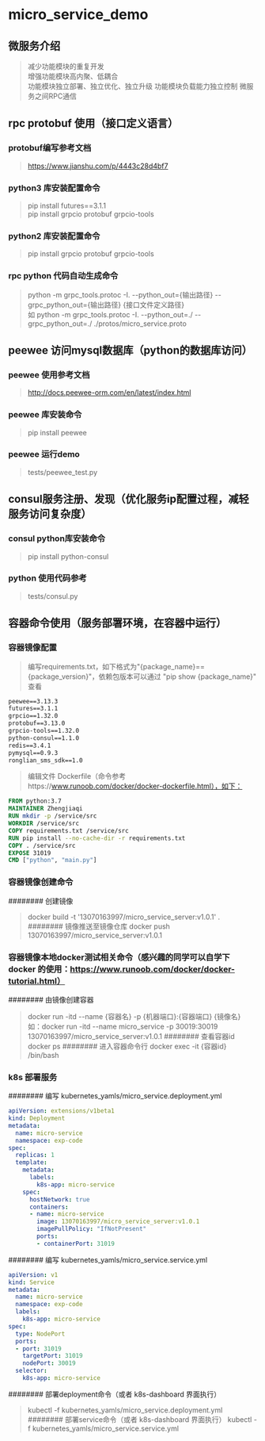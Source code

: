 # micro_service_demo

## 微服务介绍
> 减少功能模块的重复开发  
> 增强功能模块高内聚、低耦合  
> 功能模块独立部署、独立优化、独立升级
> 功能模块负载能力独立控制
> 微服务之间RPC通信

## rpc protobuf 使用（接口定义语言）
### protobuf编写参考文档
> https://www.jianshu.com/p/4443c28d4bf7

### python3 库安装配置命令
> pip install futures==3.1.1  
> pip install grpcio protobuf grpcio-tools

### python2 库安装配置命令
> pip install grpcio protobuf grpcio-tools

### rpc python 代码自动生成命令
> python -m grpc_tools.protoc -I. --python_out={输出路径} --grpc_python_out={输出路径} {接口文件定义路径}  
> 如 python -m grpc_tools.protoc -I. --python_out=./ --grpc_python_out=./ ./protos/micro_service.proto


## peewee 访问mysql数据库（python的数据库访问）
### peewee 使用参考文档
> http://docs.peewee-orm.com/en/latest/index.html

### peewee 库安装命令
> pip install peewee

### peewee 运行demo
> tests/peewee_test.py


## consul服务注册、发现（优化服务ip配置过程，减轻服务访问复杂度）
### consul python库安装命令
> pip install python-consul

### python 使用代码参考
> tests/consul.py


## 容器命令使用（服务部署环境，在容器中运行）
### 容器镜像配置
> 编写requirements.txt，如下格式为"{package_name}=={package_version}"，依赖包版本可以通过 "pip show {package_name}" 查看
```requirements.txt
peewee==3.13.3
futures==3.1.1
grpcio==1.32.0
protobuf==3.13.0
grpcio-tools==1.32.0
python-consul==1.1.0
redis==3.4.1
pymysql==0.9.3
ronglian_sms_sdk==1.0
```
> 编辑文件 Dockerfile（命令参考https://www.runoob.com/docker/docker-dockerfile.html），如下：
```dockerfile
FROM python:3.7
MAINTAINER Zhengjiaqi
RUN mkdir -p /service/src
WORKDIR /service/src
COPY requirements.txt /service/src
RUN pip install --no-cache-dir -r requirements.txt
COPY . /service/src
EXPOSE 31019
CMD ["python", "main.py"]
```

### 容器镜像创建命令
######## 创建镜像
> docker build -t '13070163997/micro_service_server:v1.0.1' .  
######## 镜像推送至镜像仓库
> docker push 13070163997/micro_service_server:v1.0.1

### 容器镜像本地docker测试相关命令（感兴趣的同学可以自学下 docker 的使用：https://www.runoob.com/docker/docker-tutorial.html）
######## 由镜像创建容器
> docker run -itd --name {容器名} -p {机器端口}:{容器端口} {镜像名}  
> 如：docker run -itd --name micro_service -p 30019:30019 13070163997/micro_service_server:v1.0.1
######## 查看容器id
> docker ps
######## 进入容器命令行
> docker exec -it {容器id} /bin/bash

### k8s 部署服务
######## 编写 kubernetes_yamls/micro_service.deployment.yml 
```yaml
apiVersion: extensions/v1beta1
kind: Deployment
metadata:
  name: micro-service
  namespace: exp-code
spec:
  replicas: 1
  template:
    metadata:
      labels:
        k8s-app: micro-service
    spec:
      hostNetwork: true
      containers:
      - name: micro-service
        image: 13070163997/micro_service_server:v1.0.1
        imagePullPolicy: "IfNotPresent"
        ports:
        - containerPort: 31019
```
######## 编写 kubernetes_yamls/micro_service.service.yml
```yaml
apiVersion: v1
kind: Service
metadata:
  name: micro-service
  namespace: exp-code
  labels:
    k8s-app: micro-service
spec:
  type: NodePort
  ports:
  - port: 31019
    targetPort: 31019
    nodePort: 30019
  selector:
    k8s-app: micro-service
```
######## 部署deployment命令（或者 k8s-dashboard 界面执行）
> kubectl -f kubernetes_yamls/micro_service.deployment.yml  
######## 部署service命令（或者 k8s-dashboard 界面执行）
> kubectl -f kubernetes_yamls/micro_service.service.yml

